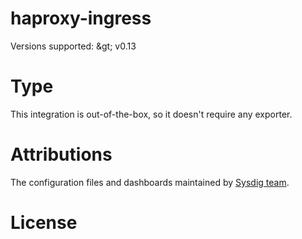 # haproxy-ingress


Versions supported: &amp;gt; v0.13

# Type
This integration is out-of-the-box, so it doesn't require any exporter.


# Attributions
The configuration files and dashboards maintained by [Sysdig team](https://sysdig.com/).

# License
